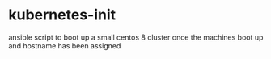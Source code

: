 # kubernetes-init
ansible script to boot up a small centos 8 cluster once the machines boot up and hostname has been assigned
